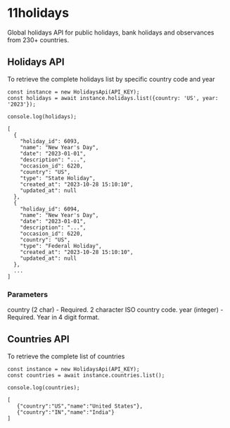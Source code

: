 # 11holidays
Global holidays API for public holidays, bank holidays and observances from 230+ countries. 

## Holidays API
To retrieve the complete holidays list by specific country code and year

```
const instance = new HolidaysApi(API_KEY);
const holidays = await instance.holidays.list({country: 'US', year: '2023'});

console.log(holidays);

[
  {
    "holiday_id": 6093,
    "name": "New Year's Day",
    "date": "2023-01-01",
    "description": "...",
    "occasion_id": 6220,
    "country": "US",
    "type": "State Holiday",
    "created_at": "2023-10-28 15:10:10",
    "updated_at": null
  },
  {
    "holiday_id": 6094,
    "name": "New Year's Day",
    "date": "2023-01-01",
    "description": "...",
    "occasion_id": 6220,
    "country": "US",
    "type": "Federal Holiday",
    "created_at": "2023-10-28 15:10:10",
    "updated_at": null
  },
  ...
]

```

### Parameters
country (2 char) - Required. 2 character ISO country code.
year (integer) - Required. Year in 4 digit format.

## Countries API
To retrieve the complete list of countries

```
const instance = new HolidaysApi(API_KEY);
const countries = await instance.countries.list();

console.log(countries);

[
   {"country":"US","name":"United States"},
   {"country":"IN","name":"India"}
]
```